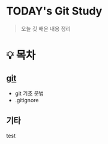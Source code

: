 # TODAY's Git Study

> 오늘 깃 배운 내용 정리

# :bulb: 목차

## [git](./test)

- git 기초 문법
- .gitignore

## 기타

test